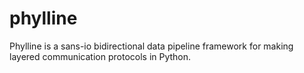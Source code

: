 # phylline
Phylline is a sans-io bidirectional data pipeline framework for making layered communication protocols in Python.

